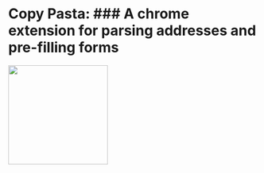 # Copy Pasta: ### A chrome extension for parsing addresses and pre-filling forms
<img src="https://s3.us-east-2.amazonaws.com/portfolio-joshua/pasta.png" width="200px"/>


